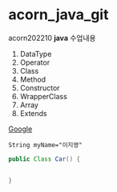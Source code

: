 # acorn_java_git <!-- #은 html의 h1과 같다. -->
<!-- ##은 html의 h2와 같다. -->
<!-- ###은 html의 h3과 같다. -->
acorn202210 **java** 수업내용 <!-- *내용*: italic체 //// **내용**: 굵게-->

1. DataType
1. Operator
1. Class
1. Method
1. Constructor
1. WrapperClass
1. Array
1. Extends

[Google](https://google.com)

`String myName="이지영"`

```java
public Class Car() {


}
```
